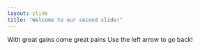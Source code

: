 ```yaml
---
layout: slide
title: "Welcome to our second slide!"
---
```

With great gains come great pains
Use the left arrow to go back!
